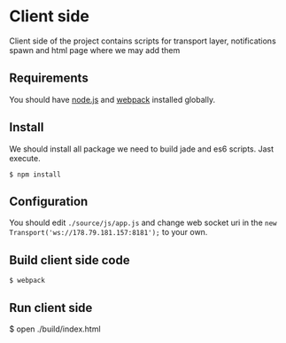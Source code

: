 # Client side

Client side of the project contains scripts for transport layer, notifications spawn 
and html page where we may add them


## Requirements

You should have [node.js][1] and [webpack][2] installed globally.


## Install

We should install all package we need to build jade and es6 scripts. Jast execute.

    $ npm install


## Configuration

You should edit `./source/js/app.js` and change web socket uri in the `new Transport('ws://178.79.181.157:8181');` to your own.


## Build client side code

    $ webpack


## Run client side

   $ open ./build/index.html


[1]: https://nodejs.org/
[2]: https://webpack.github.io/